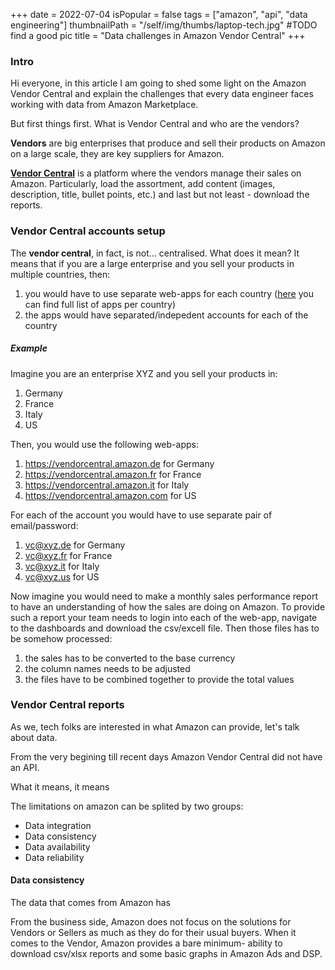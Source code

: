 +++
date = 2022-07-04
isPopular = false
tags = ["amazon", "api", "data engineering"]
thumbnailPath = "/self/img/thumbs/laptop-tech.jpg" #TODO find a good pic
title = "Data challenges in Amazon Vendor Central"
+++

### Intro
Hi everyone, in this article I am going to shed some light on the Amazon Vendor Central
and explain the challenges that every data engineer faces working with data from 
Amazon Marketplace.

But first things first. What is Vendor Central and who are the vendors? <br />

**Vendors** are big enterprises that produce and sell their products on Amazon on
a large scale, they are key suppliers for Amazon. 

[**Vendor Central**](https://vendorcentral.amazon.com/) is a platform where the vendors 
manage their sales on Amazon.
Particularly, load the assortment, add content (images, description, title, bullet points, etc.)
and last but not least - download the reports.

### Vendor Central accounts setup
The **vendor central**, in fact, is not... centralised. What does it mean?
It means that if you are a large enterprise and you sell your products in 
multiple countries, then:
1. you would have to use separate web-apps for each country
([here](https://developer-docs.amazon.com/sp-api/docs/vendor-central-urls) you can find
full list of apps per country)
2. the apps would have separated/indepedent accounts for each of the country
##### Example
Imagine you are an enterprise XYZ and you sell your products in:
1. Germany
2. France
3. Italy
4. US

Then, you would use the following web-apps:
1. https://vendorcentral.amazon.de for Germany
2. https://vendorcentral.amazon.fr for France
3. https://vendorcentral.amazon.it for Italy
4. https://vendorcentral.amazon.com for US

For each of the account you would have to use separate pair of email/password:
1. vc@xyz.de for Germany
2. vc@xyz.fr for France
3. vc@xyz.it for Italy
4. vc@xyz.us for US

Now imagine you would need to make a monthly sales performance report 
to have an understanding of how the sales are doing on Amazon.
To provide such a report your team needs to login into each of the web-app, 
navigate to the dashboards and download the csv/excell file. Then those files has to be 
somehow processed:
1. the sales has to be converted to the base currency
2. the column names needs to be adjusted
3. the files have to be combined together to provide the total values

### Vendor Central reports
As we, tech folks are interested in what Amazon can provide, let's talk about data.


From the very begining till recent days Amazon Vendor Central did not have an API.

What it means, it means

The limitations on amazon can be splited by two groups:
- Data integration
- Data consistency
- Data availability
- Data reliability
#### Data consistency
The data that comes from Amazon has 

From the business side, Amazon does not focus on the solutions for Vendors or 
Sellers as much as they do for their usual buyers.
When it comes to the Vendor, Amazon provides a bare minimum- ability to download csv/xlsx 
reports and some basic graphs in Amazon Ads and DSP.

